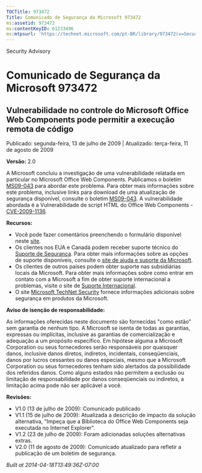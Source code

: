 ```yaml
---
TOCTitle: 973472
Title: Comunicado de Segurança da Microsoft 973472
ms:assetid: 973472
ms:contentKeyID: 61233496
ms:mtpsurl: 'https://technet.microsoft.com/pt-BR/library/973472(v=Security.10)'
---
```


Security Advisory

Comunicado de Segurança da Microsoft 973472
===========================================

Vulnerabilidade no controle do Microsoft Office Web Components pode permitir a execução remota de código
--------------------------------------------------------------------------------------------------------

Publicado: segunda-feira, 13 de julho de 2009 | Atualizado: terça-feira, 11 de agosto de 2009

**Versão:** 2.0

A Microsoft concluiu a investigação de uma vulnerabilidade relatada em particular no Microsoft Office Web Components. Publicamos o boletim [MS09-043](http://technet.microsoft.com/security/bulletin/ms09-043) para abordar este problema. Para obter mais informações sobre este problema, inclusive links para download de uma atualização de segurança disponível, consulte o boletim [MS09-043](http://technet.microsoft.com/security/bulletin/ms09-043). A vulnerabilidade abordada é a Vulnerabilidade de script HTML do Office Web Components - [CVE-2009-1136](http://www.cve.mitre.org/cgi-bin/cvename.cgi?name=cve-2006-1136).

**Recursos:**

-   Você pode fazer comentários preenchendo o formulário disponível neste [site](https://support.microsoft.com/common/survey.aspx?scid=sw;en;1257&amp;showpage=1&amp;ws=technet&amp;sd=tech).
-   Os clientes nos EUA e Canadá podem receber suporte técnico do [Suporte de Segurança](http://go.microsoft.com/fwlink/?linkid=21131). Para obter mais informações sobre as opções de suporte disponíveis, consulte o [site de ajuda e suporte da Microsoft](http://support.microsoft.com/?ln=pt-br).
-   Os clientes de outros países podem obter suporte nas subsidiárias locais da Microsoft. Para obter mais informações sobre como entrar em contato com a Microsoft a fim de obter suporte internacional a problemas, visite o site de [Suporte Internacional](http://go.microsoft.com/fwlink/?linkid=21155).
-   O site [Microsoft TechNet Security](http://go.microsoft.com/fwlink/?linkid=21132) fornece informações adicionais sobre segurança em produtos da Microsoft.

**Aviso de isenção de responsabilidade:**

As informações oferecidas neste documento são fornecidas "como estão" sem garantia de nenhum tipo. A Microsoft se isenta de todas as garantias, expressas ou implícitas, inclusive as garantias de comercialização e adequação a um propósito específico. Em hipótese alguma a Microsoft Corporation ou seus fornecedores serão responsáveis por quaisquer danos, inclusive danos diretos, indiretos, incidentais, conseqüenciais, danos por lucros cessantes ou danos especiais, mesmo que a Microsoft Corporation ou seus fornecedores tenham sido alertados da possibilidade dos referidos danos. Como alguns estados não permitem a exclusão ou limitação de responsabilidade por danos conseqüenciais ou indiretos, a limitação acima pode não ser aplicável a você.

**Revisões:**

-   V1.0 (13 de julho de 2009): Comunicado publicado
-   V1.1 (15 de julho de 2009): Atualizada a descrição de impacto da solução alternativa, "Impeça que a Biblioteca do Office Web Components seja executada no Internet Explorer".
-   V1.2 (23 de julho de 2009): Foram adicionadas soluções alternativas extras.
-   V2.0 (11 de agosto de 2009): Comunicado atualizado para refletir a publicação de um boletim de segurança.

*Built at 2014-04-18T13:49:36Z-07:00*

